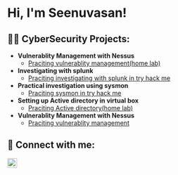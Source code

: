 <h1>Hi, I'm Seenuvasan!</h1>

<h2>👨‍💻 CyberSecurity Projects:</h2>

- <b>Vulnerablity Management with Nessus </b>
  - [Praciting vulnerablity management(home lab)](https://github.com/seenuvasan-cybersecurity/Vulnerablity-Management-with-Nessus/blob/main/vulnerablity%20management%20with%20nessus.pdf)
- <b>Investigating with splunk </b>
  - [Praciting investigating with splunk in try hack me](https://github.com/seenuvasan-cybersecurity/investigation-with-splunk/commit/e568cddb06b085bead43ec8b79f193bf9a81c973)
- <b>Practical investigation using sysmon </b>
  - [Praciting sysmon in try hack me](https://github.com/joshmadakor1/Algorithms-Practice)
- <b>Setting up Active directory in virtual box </b>
  - [Praciting Active directory(home lab)](https://github.com/joshmadakor1/Algorithms-Practice)
- <b>Vulnerablity Management with Nessus </b>
  - [Praciting vulnerablity management](https://github.com/joshmadakor1/Algorithms-Practice)




<h2> 🤳 Connect with me:</h2>

[<img align="left" alt="seenuvasan | LinkedIn" width="22px" src="https://cdn.jsdelivr.net/npm/simple-icons@v3/icons/linkedin.svg" />][linkedin]



[linkedin]: https://www.linkedin.com/in/seenuvasan-m-39a21817a/

